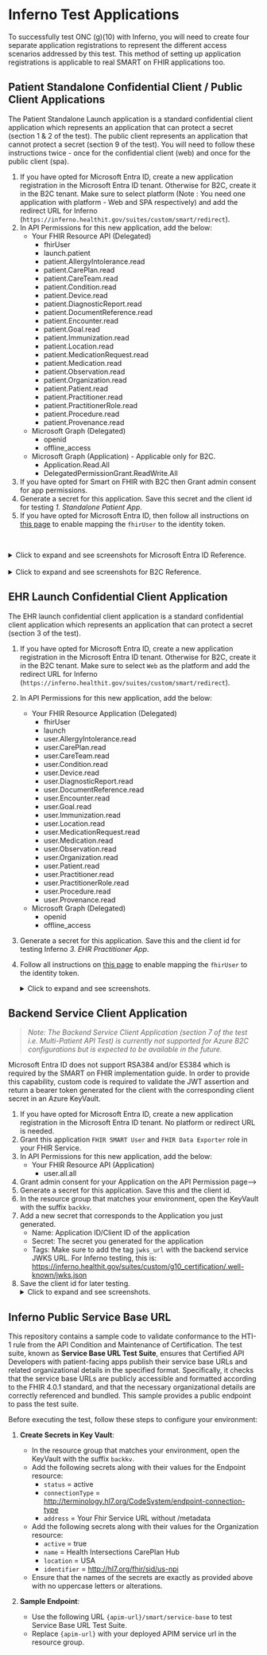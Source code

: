 # Inferno Test Applications 

To successfully test ONC (g)(10) with Inferno, you will need to create four separate application registrations to represent the different access scenarios addressed by this test. This method of setting up application registrations is applicable to real SMART on FHIR applications too.

## Patient Standalone Confidential Client / Public Client Applications

The Patient Standalone Launch application is a standard confidential client application which represents an application that can protect a secret (section 1 & 2 of the test). The public client represents an application that cannot protect a secret (section 9 of the test). You will need to follow these instructions twice - once for the confidential client (web) and once for the public client (spa). 

1. If you have opted for Microsoft Entra ID, create a new application registration in the Microsoft Entra ID tenant. Otherwise for B2C, create it in the B2C tenant. Make sure to select platform (Note : You need one application with platform - Web and SPA respectively) and add the redirect URL for Inferno (`https://inferno.healthit.gov/suites/custom/smart/redirect`).
1. In API Permissions for this new application, add the below:
    - Your FHIR Resource API (Delegated)
        - fhirUser
        - launch.patient
        - patient.AllergyIntolerance.read
        - patient.CarePlan.read
        - patient.CareTeam.read
        - patient.Condition.read
        - patient.Device.read
        - patient.DiagnosticReport.read
        - patient.DocumentReference.read
        - patient.Encounter.read
        - patient.Goal.read
        - patient.Immunization.read
        - patient.Location.read
        - patient.MedicationRequest.read
        - patient.Medication.read
        - patient.Observation.read
        - patient.Organization.read
        - patient.Patient.read
        - patient.Practitioner.read
        - patient.PractitionerRole.read
        - patient.Procedure.read
        - patient.Provenance.read
    - Microsoft Graph (Delegated)
        - openid
        - offline_access
    - Microsoft Graph (Application) - Applicable only for B2C.
        - Application.Read.All
        - DelegatedPermissionGrant.ReadWrite.All 
1. If you have opted for Smart on FHIR with B2C then Grant admin consent for app permissions.
1. Generate a secret for this application. Save this secret and the client id for testing *1. Standalone Patient App*.
1. If you have opted for Microsoft Entra ID, then follow all instructions on [this page](./set-fhir-user-mapping.md) to enable mapping the `fhirUser` to the identity token.

<br /><details><summary>Click to expand and see screenshots for Microsoft Entra ID Reference.</summary>
        ![](./images/5_confidential_client_1.png)        
        ![](./images/5_client_confidental_app_scopes.png)
    </details>
<br /><details><summary>Click to expand and see screenshots for B2C Reference.</summary>
        ![](./images/5_confidential_client_1_b2c.png)
        ![](./images/5_client_confidental_app_scopes_b2c.png)
    </details>

## EHR Launch Confidential Client Application

The EHR launch confidential client application is a standard confidential client application which represents an application that can protect a secret (section 3 of the test).

1. If you have opted for Microsoft Entra ID, create a new application registration in the Microsoft Entra ID tenant. Otherwise for B2C, create it in the B2C tenant. Make sure to select `Web` as the platform and add the redirect URL for Inferno (`https://inferno.healthit.gov/suites/custom/smart/redirect`).
1. In API Permissions for this new application, add the below:
    - Your FHIR Resource Application (Delegated)
        - fhirUser
        - launch
        - user.AllergyIntolerance.read
        - user.CarePlan.read
        - user.CareTeam.read
        - user.Condition.read
        - user.Device.read
        - user.DiagnosticReport.read
        - user.DocumentReference.read
        - user.Encounter.read
        - user.Goal.read
        - user.Immunization.read
        - user.Location.read
        - user.MedicationRequest.read
        - user.Medication.read
        - user.Observation.read
        - user.Organization.read
        - user.Patient.read
        - user.Practitioner.read
        - user.PractitionerRole.read
        - user.Procedure.read
        - user.Provenance.read
    - Microsoft Graph (Delegated)
        - openid
        - offline_access
1. Generate a secret for this application. Save this and the client id for testing Inferno *3. EHR Practitioner App*.
1. Follow all instructions on [this page](./set-fhir-user-mapping.md) to enable mapping the `fhirUser` to the identity token.
<br /><details><summary>Click to expand and see screenshots.</summary>
    ![](./images/5_confidential_client_1.png)

    ![](./images/5_ehr_confidental_app_scopes.png)
    </details>

## Backend Service Client Application
> *Note:* 
> *The Backend Service Client Application (section 7 of the test i.e. Multi-Patient API Test) is currently not supported for Azure B2C configurations but is expected to be available in the future.* 

Microsoft Entra ID does not support RSA384 and/or ES384 which is required by the SMART on FHIR implementation guide. In order to provide this capability, custom code is required to validate the JWT assertion and return a bearer token generated for the client with the corresponding client secret in an Azure KeyVault.

1. If you have opted for Microsoft Entra ID, create a new application registration in the Microsoft Entra ID tenant. No platform or redirect URL is needed.
1. Grant this application `FHIR SMART User` and `FHIR Data Exporter` role in your FHIR Service.
1. In API Permissions for this new application, add the below:
    - Your FHIR Resource API (Application)
        - user.all.all
1. Grant admin consent for your Application on the API Permission page-->
1. Generate a secret for this application. Save this and the client id.
1. In the resource group that matches your environment, open the KeyVault with the suffix `backkv`.
1. Add a new secret that corresponds to the Application you just generated. 
    - Name: Application ID/Client ID of the application
    - Secret: The secret you generated for the application
    - Tags: Make sure to add the tag `jwks_url` with the backend service JWKS URL. For Inferno testing, this is: https://inferno.healthit.gov/suites/custom/g10_certification/.well-known/jwks.json
1. Save the client id for later testing.
<br /><details><summary>Click to expand and see screenshots.</summary>
![](./images/5_create_backend_services_app.png)
![](./images/5_add_backend_role_assignment_1.png)
![](./images/5_assign_backend_application.png)
![](./images/5_create_backend_secret.png)
![](./images/5_copy_backend_secret.png)
![](./images/5_keyvault_reg.png)
![](./images/5_keyvault_create_secret.png)
![](./images/5_keyvault_secret_details.png)
</details>

## Inferno Public Service Base URL

This repository contains a sample code to validate conformance to the HTI-1 rule from the API Condition and Maintenance of Certification. The test suite, known as **Service Base URL Test Suite**, ensures that Certified API Developers with patient-facing apps publish their service base URLs and related organizational details in the specified format. Specifically, it checks that the service base URLs are publicly accessible and formatted according to the FHIR 4.0.1 standard, and that the necessary organizational details are correctly referenced and bundled. This sample provides a public endpoint to pass the test suite.

Before executing the test, follow these steps to configure your environment:

1. **Create Secrets in Key Vault**:
    - In the resource group that matches your environment, open the KeyVault with the suffix `backkv`.
    - Add the following secrets along with their values for the Endpoint resource:
        - `status` = active
        - `connectionType` = http://terminology.hl7.org/CodeSystem/endpoint-connection-type
        - `address` = Your Fhir Service URL without /metadata
    - Add the following secrets along with their values for the Organization resource:
        - `active` = true
        - `name` = Health Intersections CarePlan Hub
        - `location` = USA
        - `identifier` = http://hl7.org/fhir/sid/us-npi
    - Ensure that the names of the secrets are exactly as provided above with no uppercase letters or alterations.

2. **Sample Endpoint**:
    - Use the following URL `{apim-url}/smart/service-base` to test Service Base URL Test Suite. 
    - Replace `{apim-url}` with your deployed APIM service url in the resource group.